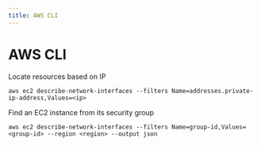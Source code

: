 ```yaml
---
title: AWS CLI
---
```


# AWS CLI

Locate resources based on IP


```shell
aws ec2 describe-network-interfaces --filters Name=addresses.private-ip-address,Values=<ip>
```

Find an EC2 instance from its security group

```shell
aws ec2 describe-network-interfaces --filters Name=group-id,Values=<group-id> --region <region> --output json
```

